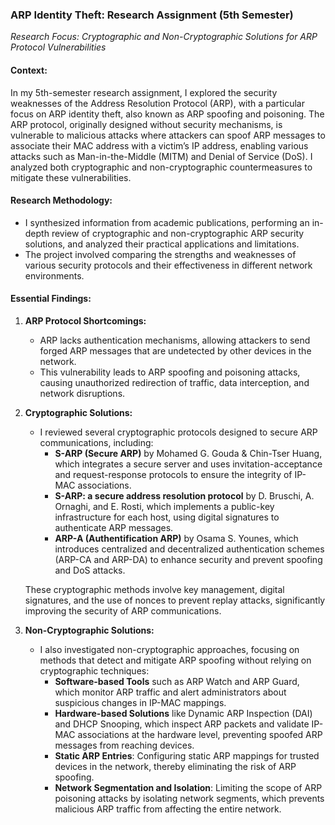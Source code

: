 ### **ARP Identity Theft: Research Assignment (5th Semester)**  
*Research Focus: Cryptographic and Non-Cryptographic Solutions for ARP Protocol Vulnerabilities*

#### **Context:**
In my 5th-semester research assignment, I explored the security weaknesses of the Address Resolution Protocol (ARP), with a particular focus on ARP identity theft, also known as ARP spoofing and poisoning. The ARP protocol, originally designed without security mechanisms, is vulnerable to malicious attacks where attackers can spoof ARP messages to associate their MAC address with a victim’s IP address, enabling various attacks such as Man-in-the-Middle (MITM) and Denial of Service (DoS). I analyzed both cryptographic and non-cryptographic countermeasures to mitigate these vulnerabilities.


#### **Research Methodology:**
   - I synthesized information from academic publications, performing an in-depth review of cryptographic and non-cryptographic ARP security solutions, and analyzed their practical applications and limitations.
   - The project involved comparing the strengths and weaknesses of various security protocols and their effectiveness in different network environments.

#### **Essential Findings:**
1. **ARP Protocol Shortcomings:**
   - ARP lacks authentication mechanisms, allowing attackers to send forged ARP messages that are undetected by other devices in the network.
   - This vulnerability leads to ARP spoofing and poisoning attacks, causing unauthorized redirection of traffic, data interception, and network disruptions.

2. **Cryptographic Solutions:**
   - I reviewed several cryptographic protocols designed to secure ARP communications, including:
     - **S-ARP (Secure ARP)** by Mohamed G. Gouda & Chin-Tser Huang, which integrates a secure server and uses invitation-acceptance and request-response protocols to ensure the integrity of IP-MAC associations.
     - **S-ARP: a secure address resolution protocol** by D. Bruschi, A. Ornaghi, and E. Rosti, which implements a public-key infrastructure for each host, using digital signatures to authenticate ARP messages.
     - **ARP-A (Authentification ARP)** by Osama S. Younes, which introduces centralized and decentralized authentication schemes (ARP-CA and ARP-DA) to enhance security and prevent spoofing and DoS attacks.

   These cryptographic methods involve key management, digital signatures, and the use of nonces to prevent replay attacks, significantly improving the security of ARP communications.

3. **Non-Cryptographic Solutions:**
   - I also investigated non-cryptographic approaches, focusing on methods that detect and mitigate ARP spoofing without relying on cryptographic techniques:
     - **Software-based Tools** such as ARP Watch and ARP Guard, which monitor ARP traffic and alert administrators about suspicious changes in IP-MAC mappings.
     - **Hardware-based Solutions** like Dynamic ARP Inspection (DAI) and DHCP Snooping, which inspect ARP packets and validate IP-MAC associations at the hardware level, preventing spoofed ARP messages from reaching devices.
     - **Static ARP Entries**: Configuring static ARP mappings for trusted devices in the network, thereby eliminating the risk of ARP spoofing.
     - **Network Segmentation and Isolation**: Limiting the scope of ARP poisoning attacks by isolating network segments, which prevents malicious ARP traffic from affecting the entire network.

